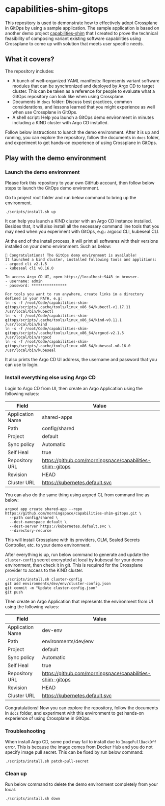 # capabilities-shim-gitops

This repository is used to demonstrate how to effectively adopt Crossplane in GitOps by using a sample application. The sample application is based on another demo project [capabilities-shim](https://github.com/morningspace/capabilities-shim) that I created to prove the technical feasibility of composing variant existing software capabilities using Crossplane to come up with solution that meets user specific needs.

## What it covers?

The repository includes:

* A bunch of well-organized YAML manifests: Represents variant software modules that can be synchronized and deployed by Argo CD to target cluster. This can be taken as a reference for people to evaluate what a GitOps repository can look like when using Crossplane.
* Documents in `docs` folder: Discuss best practices, common considerations, and lessons learned that you might experience as well when use Crossplane in GitOps.
* A shell script: Help you launch a GitOps demo environment in minutes including a KIND cluster with Argo CD installed.

Follow below instructions to luanch the demo environment. After it is up and running, you can explore the repository, follow the documents in `docs` folder, and experiment to get hands-on experience of using Crossplane in GitOps.

## Play with the demo environment

### Launch the demo environment

Please fork this repository to your own GitHub account, then follow below steps to launch the GitOps demo environment.

Go to project root folder and run below command to bring up the environment.

```shell
./scripts/install.sh up
```

It can help you launch a KIND cluster with an Argo CD instance installed. Besides that, it will also install all the necessary command line tools that you may need when you experiment with GitOps, e.g.: argocd CLI, kubeseal CLI.

At the end of the install process, it will print all softwares with their versions installed on your demo environment. Such as below:

```console
👏 Congratulations! The GitOps demo environment is available!
It launched a kind cluster, installed following tools and applitions:
- argocd cli v2.1.5
- kubeseal cli v0.16.0

To access Argo CD UI, open https://localhost:9443 in browser.
- username: admin
- password: ****************

For tools you want to run anywhere, create links in a directory defined in your PATH, e.g:
ln -s -f /root/Code/capabilities-shim-gitops/scripts/.cache/tools/linux_x86_64/kubectl-v1.17.11 /usr/local/bin/kubectl
ln -s -f /root/Code/capabilities-shim-gitops/scripts/.cache/tools/linux_x86_64/kind-v0.11.1 /usr/local/bin/kind
ln -s -f /root/Code/capabilities-shim-gitops/scripts/.cache/tools/linux_x86_64/argocd-v2.1.5 /usr/local/bin/argocd
ln -s -f /root/Code/capabilities-shim-gitops/scripts/.cache/tools/linux_x86_64/kubeseal-v0.16.0 /usr/local/bin/kubeseal
```

It also prints the Argo CD UI address, the username and password that you can use to login.

### Install everything else using Argo CD

Login to Argo CD from UI, then create an Argo Application using the following values:

| Field            | Value                                                    |
| ---------------- | -------------------------------------------------------- |
| Application Name | shared-apps                                              |
| Path             | config/shared                                            |
| Project          | default                                                  |
| Sync policy      | Automatic                                                |
| Self Heal        | true                                                     |
| Repository URL   | https://github.com/morningspace/capabilities-shim-gitops |
| Revision         | HEAD                                                     |
| Cluster URL      | https://kubernetes.default.svc                           |

You can also do the same thing using argocd CL from command line as below:

```shell
argocd app create shared-app --repo https://github.com/morningspace/capabilities-shim-gitops.git \
  --path config/shared \
  --dest-namespace default \
  --dest-server https://kubernetes.default.svc \
  --directory-recurse
```

This will install Crossplane with its providers, OLM, Sealed Secrets Controller, etc. to your demo environment.

After everything is up, run below command to generate and update the `cluster-config` secret encrypted at local by kubeseal for your demo environment, then check it in git. This is required for the Crossplane provider to access to the KIND cluster.

```shell
./scripts/install.sh cluster-config
git add environments/dev/env/cluster-config.json
git commit -m "Update cluster-config.json"
git push
```

Then create an Argo Application that represents the environment from UI using the following values:

| Field            | Value                                                    |
| ---------------- | -------------------------------------------------------- |
| Application Name | dev-env                                                  |
| Path             | environments/dev/env                                     |
| Project          | default                                                  |
| Sync policy      | Automatic                                                |
| Self Heal        | true                                                     |
| Repository URL   | https://github.com/morningspace/capabilities-shim-gitops |
| Revision         | HEAD                                                     |
| Cluster URL      | https://kubernetes.default.svc                           |


Congratulations! Now you can explore the repository, follow the documents in `docs` folder, and experiment with this environment to get hands-on experience of using Crossplane in GitOps.

### Troubleshooting

When install Argo CD, some pod may fail to install due to `ImagePullBackOff` error. This is because the image comes from Docker Hub and you do not specify image pull secret. This can be fixed by run below command:

```shell
./scripts/install.sh patch-pull-secret
```

### Clean up

Run below command to delete the demo environment completely from your local.

```shell
./scripts/install.sh down
```
